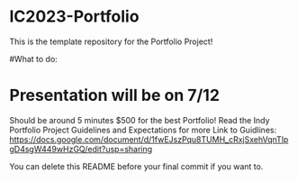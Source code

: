 # IC2023-Portfolio
This is the template repository for the Portfolio Project!

#What to do:

# Presentation will be on 7/12
Should be around 5 minutes
$500 for the best Portfolio!
Read the Indy Portfolio Project Guidelines and Expectations for more
Link to Guidlines: https://docs.google.com/document/d/1fwEJszPqu8TUMH_cRxjSxehVqnTlpgD4sgW449wHzGQ/edit?usp=sharing

You can delete this README before your final commit if you want to.
